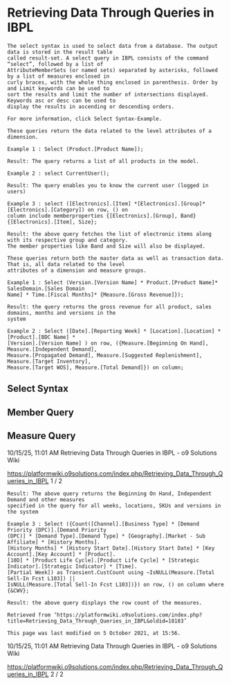 # Retrieving Data Through Queries in IBPL

```
The select syntax is used to select data from a database. The output data is stored in the result table
called result-set. A select query in IBPL consists of the command “select”, followed by a list of
AttributeMemberSets (or named sets) separated by asterisks, followed by a list of measures enclosed in
curly braces, with the whole thing enclosed in parenthesis. Order by and Limit keywords can be used to
sort the results and limit the number of intersections displayed. Keywords asc or desc can be used to
display the results in ascending or descending orders.
```
```
For more information, click Select Syntax-Example.
```
```
These queries return the data related to the level attributes of a dimension.
```
```
Example 1 : Select (Product.[Product Name]);
```
```
Result: The query returns a list of all products in the model.
```
```
Example 2 : select CurrentUser();
```
```
Result: The query enables you to know the current user (logged in users)
```
```
Example 3 : select ([Electronics].[Item] *[Electronics].[Group]*[Electronics].[Category]) on row, () on
column include memberproperties {[Electronics].[Group], Band} {[Electronics].[Item], Size};
```
```
Result: the above query fetches the list of electronic items along with its respective group and category.
The member properties like Band and Size will also be displayed.
```
```
These queries return both the master data as well as transaction data. That is, all data related to the level
attributes of a dimension and measure groups.
```
```
Example 1 : Select (Version.[Version Name] * Product.[Product Name]* SalesDomain.[Sales Domain
Name] * Time.[Fiscal Months]* {Measure.[Gross Revenue]});
```
```
Result: the query returns the gross revenue for all product, sales domains, months and versions in the
system
```
```
Example 2 : Select ([Date].[Reporting Week] * [Location].[Location] * [Product].[BDC Name] *
[Version].[Version Name] ) on row, ({Measure.[Beginning On Hand], Measure.[Independent Demand],
Measure.[Propagated Demand], Measure.[Suggested Replenishment], Measure.[Target Inventory],
Measure.[Target WOS], Measure.[Total Demand]}) on column;
```
## Select Syntax

## Member Query

## Measure Query

10/15/25, 11:01 AM Retrieving Data Through Queries in IBPL - o9 Solutions Wiki

https://platformwiki.o9solutions.com/index.php/Retrieving_Data_Through_Queries_in_IBPL 1 / 2


```
Result: The above query returns the Beginning On Hand, Independent Demand and other measures
specified in the query for all weeks, locations, SKUs and versions in the system
```
```
Example 3 : Select ({Count([Channel].[Business Type] * [Demand Priority (DPC)].[Demand Priority
(DPC)] * [Demand Type].[Demand Type] * [Geography].[Market - Sub Affiliate] * [History Months].
[History Months] * [History Start Date].[History Start Date] * [Key Account].[Key Account] * [Product].
[10D] * [Product Life Cycle].[Product Life Cycle] * [Strategic Indicator].[Strategic Indicator] * [Time].
[Partial Week]) as Transient.CustCount using ~IsNULL(Measure.[Total Sell-In Fcst L103]) ||
IsNULL(Measure.[Total Sell-In Fcst L103])}) on row, () on column where {&CWV};
```
```
Result: the above query displays the row count of the measures.
```
```
Retrieved from ‘https://platformwiki.o9solutions.com/index.php?
title=Retrieving_Data_Through_Queries_in_IBPL&oldid=18183’
```
```
This page was last modified on 5 October 2021, at 15:56.
```
10/15/25, 11:01 AM Retrieving Data Through Queries in IBPL - o9 Solutions Wiki

https://platformwiki.o9solutions.com/index.php/Retrieving_Data_Through_Queries_in_IBPL 2 / 2


